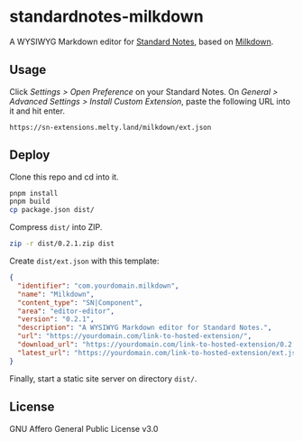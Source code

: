 # standardnotes-milkdown

A WYSIWYG Markdown editor for [Standard Notes](https://standardnotes.com), based on [Milkdown](https://github.com/Saul-Mirone/milkdown).

## Usage

Click *Settings > Open Preference* on your Standard Notes. On *General > Advanced Settings > Install Custom Extension*, paste the following URL into it and hit enter.

```
https://sn-extensions.melty.land/milkdown/ext.json
```

## Deploy

Clone this repo and cd into it.

```bash
pnpm install
pnpm build
cp package.json dist/
```
Compress `dist/` into ZIP.

<!-- From https://docs.standardnotes.com/extensions/publishing,
     SN automatically moves contents in ZIP up a level -->

```bash
zip -r dist/0.2.1.zip dist
```
Create `dist/ext.json` with this template:

```json
{
  "identifier": "com.yourdomain.milkdown",
  "name": "Milkdown",
  "content_type": "SN|Component",
  "area": "editor-editor",
  "version": "0.2.1",
  "description": "A WYSIWYG Markdown editor for Standard Notes.",
  "url": "https://yourdomain.com/link-to-hosted-extension/",
  "download_url": "https://yourdomain.com/link-to-hosted-extension/0.2.0.zip",
  "latest_url": "https://yourdomain.com/link-to-hosted-extension/ext.json"
}
```

Finally, start a static site server on directory `dist/`.

## License

GNU Affero General Public License v3.0
